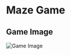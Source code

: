 # Maze Game
## Game Image
![Game Image](https://github.com/M-Junior15/MazeGame/blob/main/screenshots/Screenshotfrom2022-09-0711-08-15.png)
